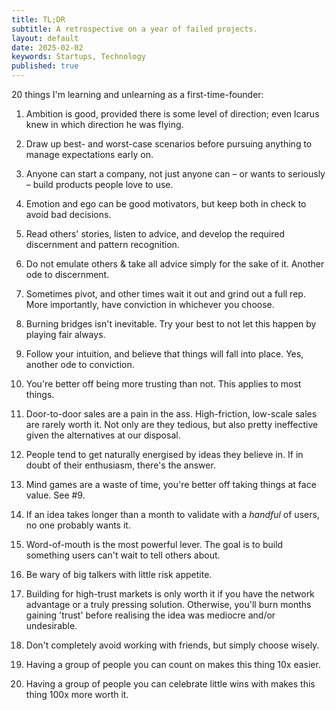 ```yaml
---
title: TL;DR
subtitle: A retrospective on a year of failed projects.
layout: default
date: 2025-02-02
keywords: Startups, Technology
published: true
---
```


20 things I'm learning and unlearning as a first-time-founder:

1.  Ambition is good, provided there is some level of direction; even Icarus knew in which direction he was flying.
    
2.  Draw up best- and worst-case scenarios before pursuing anything to manage expectations early on.
    
3.  Anyone can start a company, not just anyone can – or wants to seriously – build products people love to use.
    
4.  Emotion and ego can be good motivators, but keep both in check to avoid bad decisions.
    
5.  Read others' stories, listen to advice, and develop the required discernment and pattern recognition.
    
6.  Do not emulate others & take all advice simply for the sake of it. Another ode to discernment.
    
7.  Sometimes pivot, and other times wait it out and grind out a full rep. More importantly, have conviction in whichever you choose.
    
8.  Burning bridges isn't inevitable. Try your best to not let this happen by playing fair always.
    
9.  Follow your intuition, and believe that things will fall into place. Yes, another ode to conviction.
    
10.  You're better off being more trusting than not. This applies to most things.
    
11.  Door-to-door sales are a pain in the ass. High-friction, low-scale sales are rarely worth it. Not only are they tedious, but also pretty ineffective given the alternatives at our disposal.
    
12.  People tend to get naturally energised by ideas they believe in. If in doubt of their enthusiasm, there's the answer.
    
13.  Mind games are a waste of time, you're better off taking things at face value. See #9.
    
14.  If an idea takes longer than a month to validate with a _handful_ of users, no one probably wants it.
    
15.  Word-of-mouth is the most powerful lever. The goal is to build something users can't wait to tell others about.
    
16.  Be wary of big talkers with little risk appetite.
    
17.  Building for high-trust markets is only worth it if you have the network advantage or a truly pressing solution. Otherwise, you'll burn months gaining 'trust' before realising the idea was mediocre and/or undesirable.
    
18.  Don't completely avoid working with friends, but simply choose wisely.
    
19.  Having a group of people you can count on makes this thing 10x easier.
    
20.  Having a group of people you can celebrate little wins with makes this thing 100x more worth it.
